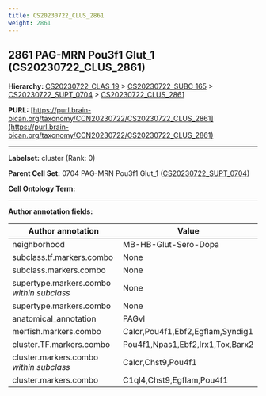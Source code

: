 ```yaml
---
title: CS20230722_CLUS_2861
weight: 2861
---
```

## 2861 PAG-MRN Pou3f1 Glut_1 (CS20230722_CLUS_2861)
<b>Hierarchy: </b>
[CS20230722_CLAS_19](../CS20230722_CLAS_19) >
[CS20230722_SUBC_165](../CS20230722_SUBC_165) >
[CS20230722_SUPT_0704](../CS20230722_SUPT_0704) >
[CS20230722_CLUS_2861](../CS20230722_CLUS_2861)

**PURL:** [https://purl.brain-bican.org/taxonomy/CCN20230722/CS20230722_CLUS_2861](https://purl.brain-bican.org/taxonomy/CCN20230722/CS20230722_CLUS_2861)

---


**Labelset:** cluster (Rank: 0)

**Parent Cell Set:** 0704 PAG-MRN Pou3f1 Glut_1 ([CS20230722_SUPT_0704](../CS20230722_SUPT_0704))



**Cell Ontology Term:** 

[MARKER GENES.]: #


---

[TRANSFERRED ANNOTATIONS.]: #


[AUTHOR ANNOTATION FIELDS.]: #


**Author annotation fields:**

| Author annotation | Value |
|-------------------|-------|
|neighborhood|MB-HB-Glut-Sero-Dopa|
|subclass.tf.markers.combo|None|
|subclass.markers.combo|None|
|supertype.markers.combo _within subclass_|None|
|supertype.markers.combo|None|
|anatomical_annotation|PAGvl|
|merfish.markers.combo|Calcr,Pou4f1,Ebf2,Egflam,Syndig1|
|cluster.TF.markers.combo|Pou4f1,Npas1,Ebf2,Irx1,Tox,Barx2|
|cluster.markers.combo _within subclass_|Calcr,Chst9,Pou4f1|
|cluster.markers.combo|C1ql4,Chst9,Egflam,Pou4f1|
